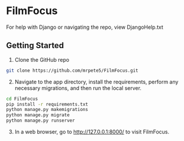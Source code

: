 # FilmFocus

For help with Django or navigating the repo, view DjangoHelp.txt

## Getting Started

1) Clone the GitHub repo

```bash
git clone https://github.com/mrpete5/FilmFocus.git
```
2) Navigate to the app directory, install the requirements, perform any necessary migrations, and then run the local server.

```bash
cd FilmFocus
pip install -r requirements.txt
python manage.py makemigrations
python manage.py migrate
python manage.py runserver
```
3) In a web browser, go to http://127.0.0.1:8000/ to visit FilmFocus.
